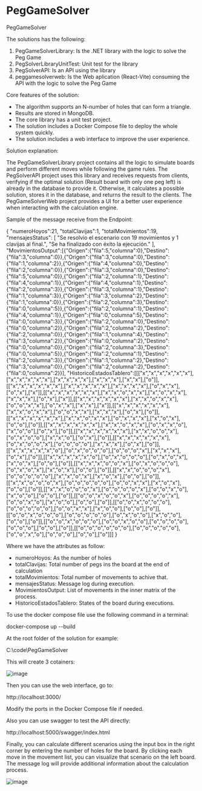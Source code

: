 # PegGameSolver
PegGameSolver

The solutions has the following:

1. PegGameSolverLibrary: Is the .NET library with the logic to solve the Peg Game
2. PegSolverLibraryUnitTest: Unit test for the library
3. PegSolverAPI: Is an API using the library
4. peggamesolverweb: Is the Web aplication (React-Vite) consuming the API with the logic to solve the Peg Game

Core features of the solution:

- The algorithm supports an N-number of holes that can form a triangle.
- Results are stored in MongoDB.
- The core library has a unit test project.
- The solution includes a Docker Compose file to deploy the whole system quickly.
- The solution includes a web interface to improve the user experience.

Solution explanation:

The PegGameSolverLibrary project contains all the logic to simulate boards and perform different moves while following the game rules. The PegSolverAPI project uses this library and receives requests from clients, verifying if the optimal solution (Result board with only one peg left) is already in the database to provide it. Otherwise, it calculates a possible solution, stores it in the database, and returns the result to the clients. The PegGameSolverWeb project provides a UI for a better user experience when interacting with the calculation engine.

Sample of the message receive from the Endpoint:

{
"numeroHoyos":21,
"totalClavijas":1,
"totalMovimientos":19,
"mensajesStatus":
[
"Se resolvio el escenario con 19 movimientos y 1 clavijas al final.",
"Se ha finalizado con éxito la ejecución."
],
"MovimientosOutput":[{"Origen":{"fila":5,"columna":0},"Destino":{"fila":3,"columna":0}},{"Origen":{"fila":3,"columna":0},"Destino":{"fila":1,"columna":2}},{"Origen":{"fila":4,"columna":0},"Destino":{"fila":2,"columna":0}},{"Origen":{"fila":3,"columna":0},"Destino":{"fila":5,"columna":0}},{"Origen":{"fila":2,"columna":1},"Destino":{"fila":4,"columna":1}},{"Origen":{"fila":4,"columna":1},"Destino":{"fila":2,"columna":3}},{"Origen":{"fila":3,"columna":1},"Destino":{"fila":1,"columna":3}},{"Origen":{"fila":3,"columna":2},"Destino":{"fila":1,"columna":0}},{"Origen":{"fila":2,"columna":3},"Destino":{"fila":0,"columna":5}},{"Origen":{"fila":2,"columna":1},"Destino":{"fila":4,"columna":1}},{"Origen":{"fila":0,"columna":5},"Destino":{"fila":0,"columna":3}},{"Origen":{"fila":2,"columna":0},"Destino":{"fila":0,"columna":2}},{"Origen":{"fila":2,"columna":2},"Destino":{"fila":2,"columna":0}},{"Origen":{"fila":1,"columna":4},"Destino":{"fila":3,"columna":2}},{"Origen":{"fila":0,"columna":2},"Destino":{"fila":0,"columna":0}},{"Origen":{"fila":2,"columna":3},"Destino":{"fila":0,"columna":5}},{"Origen":{"fila":2,"columna":1},"Destino":{"fila":2,"columna":3}},{"Origen":{"fila":1,"columna":2},"Destino":{"fila":3,"columna":0}},{"Origen":{"fila":2,"columna":2},"Destino":{"fila":0,"columna":2}}],
"HistoricoEstadosTablero":[[["x","x","x","x","x","x"],["x","x","x","x","x"],["x","x","x","x"],["x","x","x"],["x","x"],["o"]],[["x","x","x","x","x","x"],["x","x","x","x","x"],["x","x","x","x"],["o","x","x"],["o","x"],["x"]],[["x","x","x","x","x","x"],["x","x","o","x","x"],["x","o","x","x"],["x","x","x"],["o","x"],["x"]],[["x","x","x","x","x","x"],["x","x","o","x","x"],["o","o","x","x"],["o","x","x"],["x","x"],["x"]],[["x","x","x","x","x","x"],["x","x","o","x","x"],["o","o","x","x"],["x","x","x"],["o","x"],["o"]],[["x","x","x","x","x","x"],["x","x","o","x","x"],["o","x","x","x"],["x","o","x"],["o","o"],["o"]],[["x","x","x","x","x","x"],["x","x","o","x","x"],["o","x","x","o"],["x","o","o"],["o","x"],["o"]],[["x","x","x","x","x","x"],["x","x","o","o","x"],["o","x","o","o"],["x","x","o"],["o","x"],["o"]],[["x","x","x","x","x","x"],["o","x","o","o","x"],["o","o","o","o"],["x","x","x"],["o","x"],["o"]],[["x","x","x","x","x","o"],["o","x","o","o","o"],["o","o","o","x"],["x","x","x"],["o","x"],["o"]],[["x","x","x","x","x","o"],["o","x","o","o","o"],["o","x","o","x"],["x","o","x"],["o","o"],["o"]],[["x","x","x","o","o","x"],["o","x","o","o","o"],["o","x","o","x"],["x","o","x"],["o","o"],["o"]],[["x","x","o","o","o","x"],["o","o","o","o","o"],["x","x","o","x"],["x","o","x"],["o","o"],["o"]],[["x","x","o","o","o","x"],["o","o","o","o","o"],["o","o","x","x"],["x","o","x"],["o","o"],["o"]],[["x","x","o","o","o","x"],["o","o","o","o","x"],["o","o","x","o"],["x","o","o"],["o","o"],["o"]],[["o","o","x","o","o","x"],["o","o","o","o","x"],["o","o","x","o"],["x","o","o"],["o","o"],["o"]],[["o","o","x","o","o","o"],["o","o","o","o","o"],["o","o","x","x"],["x","o","o"],["o","o"],["o"]],[["o","o","x","o","o","o"],["o","o","o","o","o"],["o","x","o","o"],["x","o","o"],["o","o"],["o"]],[["o","o","x","o","o","o"],["o","o","x","o","o"],["o","o","o","o"],["o","o","o"],["o","o"],["o"]],[["o","o","o","o","o","o"],["o","o","o","o","o"],["o","o","x","o"],["o","o","o"],["o","o"],["o"]]]
}

Where we have the attributes as follow:

- numeroHoyos: As the number of holes
- totalClavijas: Total number of pegs ins the board at the end of calculation
- totalMovimientos: Total number of movements to achive that.
- mensajesStatus: Message log during execution.
- MovimientosOutput: List of movements in the inner matrix of the process.
- HistoricoEstadosTablero: States of the board during executions.

To use the docker compose file use the following command in a terminal:

docker-compose up --build

At the root folder of the solution for example:

C:\code\PegGameSolver

This will create 3 cotainers:

![image](https://github.com/user-attachments/assets/3fd43f1f-1601-426c-b46d-5837de649725)

Then you can use the web interface, go to:

http://localhost:3000/

Modify the ports in the Docker Compose file if needed.

Also you can use swagger to test the API directly:

http://localhost:5000/swagger/index.html

Finally, you can calculate different scenarios using the input box in the right corner by entering the number of holes for the board. By clicking each move in the movement list, you can visualize that scenario on the left board. The message log will provide additional information about the calculation process.

![image](https://github.com/user-attachments/assets/77d2acb8-1e77-4467-9560-406022503ab0)



